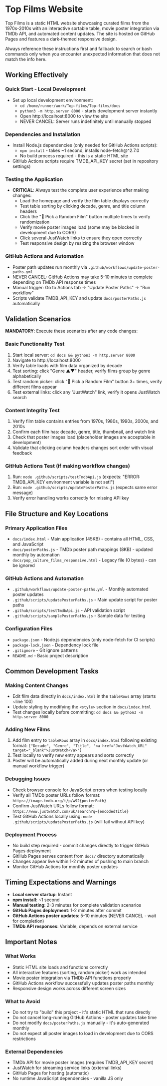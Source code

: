 # Top Films Website

Top Films is a static HTML website showcasing curated films from the 1970s-2010s with an interactive sortable table, movie poster integration via TMDb API, and automated content updates. The site is hosted on GitHub Pages and features a dark-themed responsive design.

Always reference these instructions first and fallback to search or bash commands only when you encounter unexpected information that does not match the info here.

## Working Effectively

### Quick Start - Local Development
- Set up local development environment:
  - `cd /home/runner/work/Top-films/Top-films/docs`
  - `python3 -m http.server 8000` - starts development server instantly
  - Open http://localhost:8000 to view the site
  - NEVER CANCEL: Server runs indefinitely until manually stopped

### Dependencies and Installation  
- Install Node.js dependencies (only needed for GitHub Actions scripts):
  - `npm install` - takes ~1 second, installs node-fetch@^2.7.0
  - No build process required - this is a static HTML site
- GitHub Actions scripts require TMDB_API_KEY secret (set in repository settings)

### Testing the Application
- **CRITICAL**: Always test the complete user experience after making changes:
  - Load the homepage and verify the film table displays correctly
  - Test table sorting by clicking decade, genre, and title column headers  
  - Click the "🎲 Pick a Random Film" button multiple times to verify randomization
  - Verify movie poster images load (some may be blocked in development due to CORS)
  - Click several JustWatch links to ensure they open correctly
  - Test responsive design by resizing the browser window

### GitHub Actions and Automation
- Poster path updates run monthly via `.github/workflows/update-poster-paths.yml`
- NEVER CANCEL: GitHub Actions may take 5-10 minutes to complete depending on TMDb API response times
- Manual trigger: Go to Actions tab → "Update Poster Paths" → "Run workflow"
- Scripts validate TMDB_API_KEY and update `docs/posterPaths.js` automatically

## Validation Scenarios

**MANDATORY**: Execute these scenarios after any code changes:

### Basic Functionality Test
1. Start local server: `cd docs && python3 -m http.server 8000`
2. Navigate to http://localhost:8000
3. Verify table loads with film data organized by decade
4. Test sorting: click "Genre ▲▼" header, verify films group by genre alphabetically
5. Test random picker: click "🎲 Pick a Random Film" button 3+ times, verify different films appear
6. Test external links: click any "JustWatch" link, verify it opens JustWatch search

### Content Integrity Test  
1. Verify film table contains entries from 1970s, 1980s, 1990s, 2000s, and 2010s
2. Confirm each film has: decade, genre, title, thumbnail, and watch link
3. Check that poster images load (placeholder images are acceptable in development)
4. Validate that clicking column headers changes sort order with visual feedback

### GitHub Actions Test (if making workflow changes)
1. Run: `node .github/scripts/testTmdbApi.js` (expects: "ERROR: TMDB_API_KEY environment variable is not set!")
2. Run: `node .github/scripts/updatePosterPaths.js` (expects same error message)
3. Verify error handling works correctly for missing API key

## File Structure and Key Locations

### Primary Application Files
- `docs/index.html` - Main application (45KB) - contains all HTML, CSS, and JavaScript
- `docs/posterPaths.js` - TMDb poster path mappings (8KB) - updated monthly by automation
- `docs/pop_culture_films_responsive.html` - Legacy file (0 bytes) - can be ignored

### GitHub Actions and Automation
- `.github/workflows/update-poster-paths.yml` - Monthly automated poster updates
- `.github/scripts/updatePosterPaths.js` - Main update script for poster paths
- `.github/scripts/testTmdbApi.js` - API validation script  
- `.github/scripts/samplePosterPaths.js` - Sample data for testing

### Configuration Files
- `package.json` - Node.js dependencies (only node-fetch for CI scripts)
- `package-lock.json` - Dependency lock file
- `.gitignore` - Git ignore patterns
- `README.md` - Basic project description

## Common Development Tasks

### Making Content Changes
- Edit film data directly in `docs/index.html` in the `tableRows` array (starts ~line 100)
- Update styling by modifying the `<style>` section in `docs/index.html`
- Test changes locally before committing: `cd docs && python3 -m http.server 8000`

### Adding New Films
1. Add film entry to `tableRows` array in `docs/index.html` following existing format:
   `["Decade", "Genre", "Title", '<a href="JustWatch_URL" target="_blank">JustWatch</a>']`
2. Test locally to verify new entry appears and sorts correctly
3. Poster will be automatically added during next monthly update (or manual workflow trigger)

### Debugging Issues
- Check browser console for JavaScript errors when testing locally
- Verify all TMDb poster URLs follow format: `https://image.tmdb.org/t/p/w92{posterPath}`
- Confirm JustWatch URLs follow format: `https://www.justwatch.com/uk/search?q={encodedTitle}`
- Test GitHub Actions locally using: `node .github/scripts/updatePosterPaths.js` (will fail without API key)

### Deployment Process
- No build step required - commit changes directly to trigger GitHub Pages deployment
- GitHub Pages serves content from `docs/` directory automatically
- Changes appear live within 1-2 minutes of pushing to main branch
- Monitor GitHub Actions for monthly poster updates

## Timing Expectations and Warnings

- **Local server startup**: Instant
- **npm install**: ~1 second  
- **Manual testing**: 2-3 minutes for complete validation scenarios
- **GitHub Pages deployment**: 1-2 minutes after commit
- **GitHub Actions poster updates**: 5-10 minutes (NEVER CANCEL - wait for completion)
- **TMDb API responses**: Variable, depends on external service

## Important Notes

### What Works
- Static HTML site loads and functions correctly
- All interactive features (sorting, random picker) work as intended
- Movie poster integration via TMDb API functions properly
- GitHub Actions workflow successfully updates poster paths monthly
- Responsive design works across different screen sizes

### What to Avoid
- Do not try to "build" this project - it's static HTML that runs directly
- Do not cancel long-running GitHub Actions - poster updates take time
- Do not modify `docs/posterPaths.js` manually - it's auto-generated monthly
- Do not expect all poster images to load in development due to CORS restrictions

### External Dependencies
- TMDb API for movie poster images (requires TMDB_API_KEY secret)
- JustWatch for streaming service links (external links)
- GitHub Pages for hosting (automatic)
- No runtime JavaScript dependencies - vanilla JS only